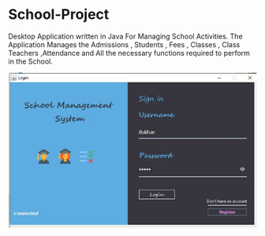 # School-Project
Desktop Application written in Java For Managing School Activities. The Application Manages the Admissions , Students , Fees , Classes , Class Teachers ,Attendance and All the necessary functions required to perform in the School.

![](images/Login.JPG)
